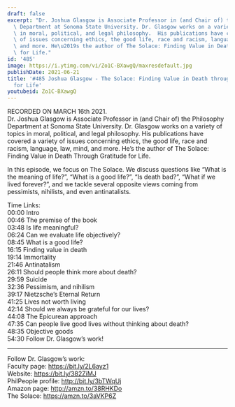```yaml
---
draft: false
excerpt: "Dr. Joshua Glasgow is Associate Professor in (and Chair of) the Philosophy\
  \ Department at Sonoma State University. Dr. Glasgow works on a variety of topics\
  \ in moral, political, and legal philosophy.  His publications have covered a variety\
  \ of issues concerning ethics, the good life, race and racism, language, law, mind,\
  \ and more. He\u2019s the author of The Solace: Finding Value in Death Through Gratitude\
  \ for Life."
id: '485'
image: https://i.ytimg.com/vi/Zo1C-BXawgQ/maxresdefault.jpg
publishDate: 2021-06-21
title: '#485 Joshua Glasgow - The Solace: Finding Value in Death through Gratitude
  for Life'
youtubeid: Zo1C-BXawgQ
---
```

<div class="timelinks">

RECORDED ON MARCH 16th 2021.  
Dr. Joshua Glasgow is Associate Professor in (and Chair of) the Philosophy Department at Sonoma State University. Dr. Glasgow works on a variety of topics in moral, political, and legal philosophy.  His publications have covered a variety of issues concerning ethics, the good life, race and racism, language, law, mind, and more. He’s the author of The Solace: Finding Value in Death Through Gratitude for Life.

In this episode, we focus on The Solace. We discuss questions like “What is the meaning of life?”, “What is a good life?”, “Is death bad?”, “What if we lived forever?”, and we tackle several opposite views coming from pessimists, nihilists, and even antinatalists.

Time Links:  
<time>00:00</time> Intro  
<time>00:46</time> The premise of the book  
<time>03:48</time> Is life meaningful?  
<time>06:24</time> Can we evaluate life objectively?  
<time>08:45</time> What is a good life?  
<time>16:15</time> Finding value in death  
<time>19:14</time> Immortality  
<time>21:46</time> Antinatalism  
<time>26:11</time> Should people think more about death?  
<time>29:59</time> Suicide  
<time>32:36</time> Pessimism, and nihilism  
<time>39:17</time> Nietzsche’s Eternal Return  
<time>41:25</time> Lives not worth living  
<time>42:14</time> Should we always be grateful for our lives?  
<time>44:08</time> The Epicurean approach  
<time>47:35</time> Can people live good lives without thinking about death?  
<time>48:35</time> Objective goods  
<time>54:30</time> Follow Dr. Glasgow’s work!

---

Follow Dr. Glasgow’s work:  
Faculty page: https://bit.ly/2L6ayz1  
Website: https://bit.ly/382ZiMJ  
PhilPeople profile: http://bit.ly/3bTWqUj  
Amazon page: http://amzn.to/38RHKDo  
The Solace: https://amzn.to/3aVKP6Z
</div>

